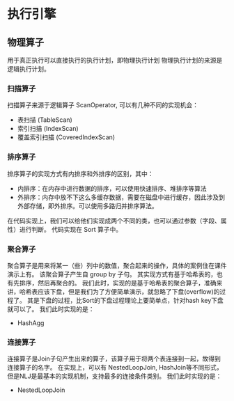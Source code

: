 # 执行引擎
## 物理算子
用于真正执行可以直接执行的执行计划，即物理执行计划
物理执行计划的来源是逻辑执行计划。

### 扫描算子
扫描算子来源于逻辑算子 ScanOperator, 可以有几种不同的实现机会：
- 表扫描 (TableScan)
- 索引扫描 (IndexScan)
- 覆盖索引扫描 (CoveredIndexScan)

### 排序算子
排序算子的实现方式有内排序和外排序的区别，其中：
- 内排序：在内存中进行数据的排序，可以使用快速排序、堆排序等算法
- 外排序：内存中放不下这么多缓存数据，需要在磁盘中进行缓存，因此涉及到外部存储，即外排序。可以使用多路归并排序算法。

在代码实现上，我们可以给他们实现成两个不同的类，也可以通过参数（字段、属性）进行判断。
代码实现在 Sort 算子中。

### 聚合算子
聚合算子是用来将某一（些）列中的数值，聚合起来的操作，具体的案例住在课件演示上有。
该聚合算子产生自 group by 子句。
其实现方式有基于哈希表的，也有先排序，然后再聚合的。
我们此时，实现的是基于哈希表的聚合算子，准确来讲，哈希表应该下盘，但是我们为了方便简单演示，就忽略了下盘(overflow)的过程了。
其是下盘的过程，比Sort的下盘过程理论上要简单点，针对hash key下盘就可以了。
我们此时实现的是：
- HashAgg

### 连接算子
连接算子是Join子句产生出来的算子，该算子用于将两个表连接到一起，故得到连接算子的名字。
在实现上，可以有 NestedLoopJoin, HashJoin等不同形式，但是NLJ是最基本的实现机制，支持最多的连接条件类别。
我们此时实现的是：
- NestedLoopJoin

